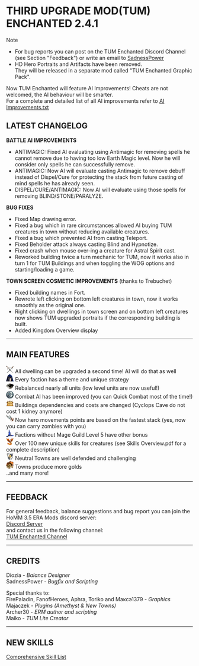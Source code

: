 # THIRD UPGRADE MOD(TUM) ENCHANTED 2.4.1
> [!NOTE]  
> - For bug reports you can post on the TUM Enchanted Discord Channel (see Section "Feedback") or write an email to [SadnessPower](mailto:fallenstar268@icqmail.com)
> - HD Hero Portraits and Artifacts have been removed.  
>   They will be released in a separate mod called "TUM Enchanted Graphic Pack".  

Now TUM Enchanted will feature AI Improvements! Cheats are not welcomed, the AI behaviour will be smarter.  
For a complete and detailed list of all AI improvements refer to [AI Improvements.txt](https://github.com/SadnessPower/TUM-Enchanted/blob/main/AI%20Improvements.txt)    
## LATEST CHANGELOG  

**BATTLE AI IMPROVEMENTS**  
- ANTIMAGIC: Fixed AI evaluating using Antimagic for removing spells he cannot remove due to having too low Earth Magic level. Now he will consider only spells he can successfully remove.  
- ANTIMAGIC: Now AI will evaluate casting Antimagic to remove debuff instead of Dispel/Cure for protecting the stack from future casting of mind spells he has already seen.   
- DISPEL/CURE/ANTIMAGIC: Now AI will evaluate using those spells for removing BLIND/STONE/PARALYZE.  

**BUG FIXES**  
- Fixed Map drawing error.  
- Fixed a bug which in rare circumstances allowed AI buying TUM creatures in town without reducing available creatures.  
- Fixed a bug which prevented AI from casting Teleport.  
- Fixed Beholder attack always casting Blind and Hypnotize.  
- Fixed crash when mouse over-ing a creature for Astral Spirit cast.  
- Reworked building twice a turn mechanic for TUM, now it works also in turn 1 for TUM Buildings and when toggling the WOG options and starting/loading a game.  

**TOWN SCREEN COSMETIC IMPROVEMENTS** (thanks to Trebuchet)
- Fixed building names in Fort.  
- Rewrote left clicking on bottom left creatures in town, now it works smoothly as the original one.  
- Right clicking on dwellings in town screen and on bottom left creatures now shows TUM upgraded portraits if the corresponding building is built.  
- Added Kingdom Overview display  

-----------------------------------------------------------------------------------------------------------------------
MAIN FEATURES
------------------------------------------------------------------------------------------------------------------------ 
![](https://raw.githubusercontent.com/SadnessPower/TUM-Enchanted/main/Assets/attr_attack.webp) All dwelling can be upgraded a second time! AI will do that as well  
![](https://raw.githubusercontent.com/SadnessPower/TUM-Enchanted/main/Assets/logo_homm3_sod.webp) Every faction has a theme and unique strategy  
![](https://raw.githubusercontent.com/SadnessPower/TUM-Enchanted/main/Assets/logo_homm3_wog.webp) Rebalanced nearly all units (low level units are now useful!)   
![](https://raw.githubusercontent.com/SadnessPower/TUM-Enchanted/main/Assets/AI.webp) Combat AI has been improved (you can Quick Combat most of the time!)  
![](https://raw.githubusercontent.com/SadnessPower/TUM-Enchanted/main/Assets/art_holy_grail.webp) Buildings dependencies and costs are changed (Cyclops Cave do not cost 1 kidney anymore)  
![](https://raw.githubusercontent.com/SadnessPower/TUM-Enchanted/main/Assets//art_angel_wings.webp) Now hero movements points are based on the fastest stack (yes, now you can carry zombies with you)  
![](https://raw.githubusercontent.com/SadnessPower/TUM-Enchanted/main/Assets/art_spellbinders_hat.webp) Factions without Mage Guild Level 5 have other bonus  
![](https://raw.githubusercontent.com/SadnessPower/TUM-Enchanted/main/Assets/logo_homm3_era.webp) Over 100 new unique skills for creatures (see Skills Overview.pdf for a complete description)  
![](https://raw.githubusercontent.com/SadnessPower/TUM-Enchanted/main/Assets/attr_defence.webp) Neutral Towns are well defended and challenging  
![](https://raw.githubusercontent.com/SadnessPower/TUM-Enchanted/main/Assets/art_endless_sack_of_gold.webp) Towns produce more golds  
..and many more!  
  
-----------------------------------------------------------------------------------------------------------------------
FEEDBACK
-----------------------------------------------------------------------------------------------------------------------
For general feedback, balance suggestions and bug report you can join the HoMM 3.5 ERA Mods discord server:  
[Discord Server](https://discord.gg/hCTMfVq6w5)  
and contact us in the following channel:  
[TUM Enchanted Channel](https://discord.com/channels/665742159307341827/1232146926078787644)  


-----------------------------------------------------------------------------------------------------------------------
CREDITS
-----------------------------------------------------------------------------------------------------------------------
Diozia - *Balance Designer*  
SadnessPower - *Bugfix and Scripting*  

Special thanks to:  
FirePaladin, FanofHeroes, Aphra, Toriko and Максэ1379 - *Graphics*  
Majaczek - *Plugins (Amethyst & New Towns)*  
Archer30 - *ERM author and scripting*  
Maiko - *TUM Lite Creator*    

-----------------------------------------------------------------------------------------------------------------------
NEW SKILLS
-----------------------------------------------------------------------------------------------------------------------

[Comprehensive Skill List](https://github.com/SadnessPower/TUM-Enchanted/blob/84857b018696bc23325dba1aedc1bd02d11a3746/Skills%20Overview.pdf)
